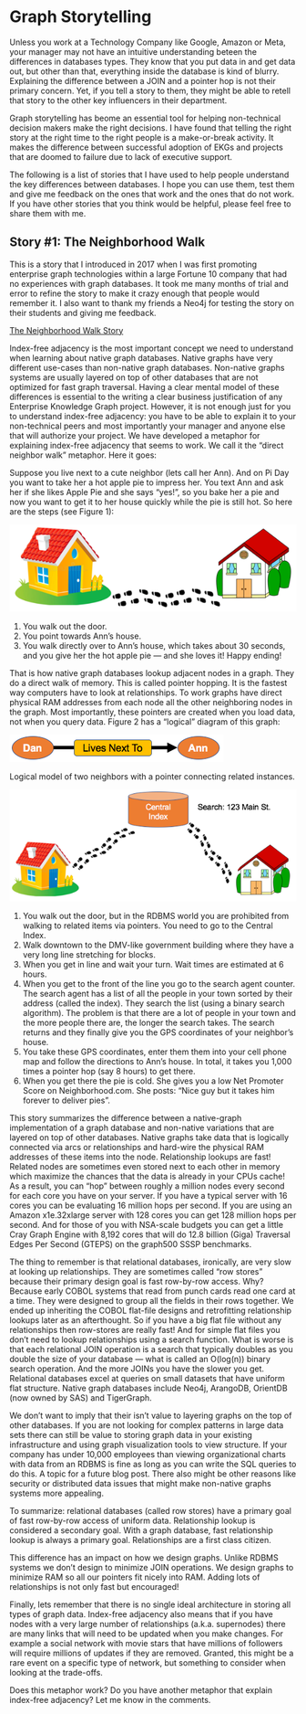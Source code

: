 # Graph Storytelling

Unless you work at a Technology Company like Google, Amazon or Meta, your manager may not have an intuitive understanding beteen the differences in databases types.  They know that you put data in and get data out, but other than that, everything inside the database is kind of blurry.  Explaining the difference between a JOIN and a pointer hop is not their primary concern.  Yet, if you tell a story to them, they might be able to retell that story to the other key influencers in their department.

Graph storytelling has beome an essential tool for helping non-technical decision makers make the right decisions.  I have found that telling the right story at the right time to the right people is a make-or-break activity.  It makes the difference between successful adoption of EKGs and projects that are doomed to failure due to lack of executive support.

The following is a list of stories that I have used to help people understand the key differences between databases.  I hope you can use them, test them and give me feedback on the ones that work and the ones that do not work.  If you have other stories that you think would be helpful, please feel free to share them with me.

## Story #1: The Neighborhood Walk

This is a story that I introduced in 2017 when I was first promoting enterprise graph technologies within a large Fortune 10 company that had no experiences with graph databases.  It took me many months of trial and error to refine the story to make it crazy enough that people would remember it.  I also want to thank my friends a Neo4j for testing the story on their students and giving me feedback.

[The Neighborhood Walk Story](https://dmccreary.medium.com/how-to-explain-index-free-adjacency-to-your-manager-1a8e68ec664a)

Index-free adjacency is the most important concept we need to understand when learning about native graph databases. Native graphs have very different use-cases than non-native graph databases. Non-native graphs systems are usually layered on top of other databases that are not optimized for fast graph traversal. Having a clear mental model of these differences is essential to the writing a clear business justification of any Enterprise Knowledge Graph project. However, it is not enough just for you to understand index-free adjacency: you have to be able to explain it to your non-technical peers and most importantly your manager and anyone else that will authorize your project. We have developed a metaphor for explaining index-free adjacency that seems to work. We call it the “direct neighbor walk” metaphor. Here it goes:

Suppose you live next to a cute neighbor (lets call her Ann). And on Pi Day you want to take her a hot apple pie to impress her. You text Ann and ask her if she likes Apple Pie and she says “yes!”, so you bake her a pie and now you want to get it to her house quickly while the pie is still hot. So here are the steps (see Figure 1):

![Neighborhood Walk](../img/neighborhood-walk.png)

1. You walk out the door.
1. You point towards Ann’s house.
1. You walk directly over to Ann’s house, which takes about 30 seconds, and you give her the hot apple pie — and she loves it! Happy ending!

That is how native graph databases lookup adjacent nodes in a graph. They do a direct walk of memory. This is called pointer hopping. It is the fastest way computers have to look at relationships. To work graphs have direct physical RAM addresses from each node all the other neighboring nodes in the graph. Most importantly, these pointers are created when you load data, not when you query data. Figure 2 has a “logical” diagram of this graph:

![Neighborhood Walk](../img/dan-lives-next-to-ann.png)

Logical model of two neighbors with a pointer connecting related instances.

![Neighborhood Walk](../img/neighborhood-walk-with-index.png)

1. You walk out the door, but in the RDBMS world you are prohibited from walking to related items via pointers. You need to go to the Central Index.
1. Walk downtown to the DMV-like government building where they have a very long line stretching for blocks.
1. When you get in line and wait your turn. Wait times are estimated at 6 hours.
1. When you get to the front of the line you go to the search agent counter.
The search agent has a list of all the people in your town sorted by their address (called the index). They search the list (using a binary search algorithm). The problem is that there are a lot of people in your town and the more people there are, the longer the search takes. The search returns and they finally give you the GPS coordinates of your neighbor’s house.
1. You take these GPS coordinates, enter them them into your cell phone map and follow the directions to Ann’s house. In total, it takes you 1,000 times a pointer hop (say 8 hours) to get there.
1. When you get there the pie is cold. She gives you a low Net Promoter Score on Neighborhood.com. She posts: “Nice guy but it takes him forever to deliver pies”.

This story summarizes the difference between a native-graph implementation of a graph database and non-native variations that are layered on top of other databases. Native graphs take data that is logically connected via arcs or relationships and hard-wire the physical RAM addresses of these items into the node. Relationship lookups are fast! Related nodes are sometimes even stored next to each other in memory which maximize the chances that the data is already in your CPUs cache! As a result, you can “hop” between roughly a million nodes every second for each core you have on your server. If you have a typical server with 16 cores you can be evaluating 16 million hops per second. If you are using an Amazon x1e.32xlarge server with 128 cores you can get 128 million hops per second. And for those of you with NSA-scale budgets you can get a little Cray Graph Engine with 8,192 cores that will do 12.8 billion (Giga) Traversal Edges Per Second (GTEPS) on the graph500 SSSP benchmarks.

The thing to remember is that relational databases, ironically, are very slow at looking up relationships. They are sometimes called “row stores” because their primary design goal is fast row-by-row access. Why? Because early COBOL systems that read from punch cards read one card at a time. They were designed to group all the fields in their rows together. We ended up inheriting the COBOL flat-file designs and retrofitting relationship lookups later as an afterthought. So if you have a big flat file without any relationships then row-stores are really fast! And for simple flat files you don’t need to lookup relationships using a search function. What is worse is that each relational JOIN operation is a search that typically doubles as you double the size of your database — what is called an O(log(n)) binary search operation. And the more JOINs you have the slower you get. Relational databases excel at queries on small datasets that have uniform flat structure. Native graph databases include Neo4j, ArangoDB, OrientDB (now owned by SAS) and TigerGraph.

We don’t want to imply that their isn’t value to layering graphs on the top of other databases. If you are not looking for complex patterns in large data sets there can still be value to storing graph data in your existing infrastructure and using graph visualization tools to view structure. If your company has under 10,000 employees than viewing organizational charts with data from an RDBMS is fine as long as you can write the SQL queries to do this. A topic for a future blog post. There also might be other reasons like security or distributed data issues that might make non-native graphs systems more appealing.

To summarize: relational databases (called row stores) have a primary goal of fast row-by-row access of uniform data. Relationship lookup is considered a secondary goal. With a graph database, fast relationship lookup is always a primary goal. Relationships are a first class citizen.

This difference has an impact on how we design graphs. Unlike RDBMS systems we don’t design to minimize JOIN operations. We design graphs to minimize RAM so all our pointers fit nicely into RAM. Adding lots of relationships is not only fast but encouraged!

Finally, lets remember that there is no single ideal architecture in storing all types of graph data. Index-free adjacency also means that if you have nodes with a very large number of relationships (a.k.a. supernodes) there are many links that will need to be updated when you make changes. For example a social network with movie stars that have millions of followers will require millions of updates if they are removed. Granted, this might be a rare event on a specific type of network, but something to consider when looking at the trade-offs.

Does this metaphor work? Do you have another metaphor that explain index-free adjacency? Let me know in the comments.


